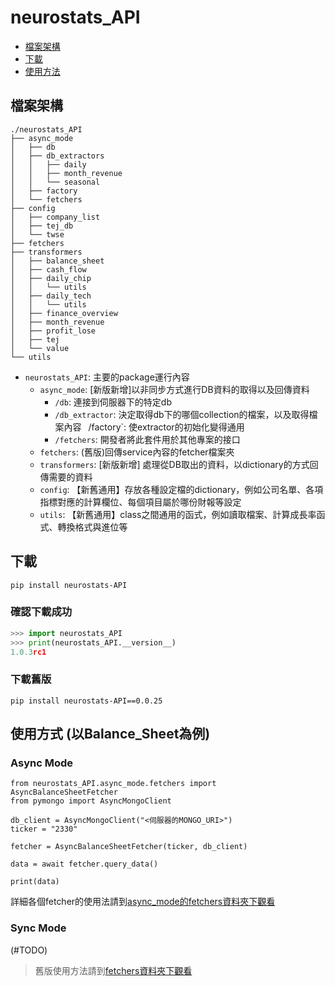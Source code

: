 # neurostats_API

- [檔案架構](#檔案架構)
- [下載](#下載)
- [使用方法](#使用方法)

## 檔案架構

```
./neurostats_API
├── async_mode
│   ├── db
│   ├── db_extractors
│   │   ├── daily
│   │   ├── month_revenue
│   │   └── seasonal
│   ├── factory
│   └── fetchers
├── config
│   ├── company_list
│   ├── tej_db
│   └── twse
├── fetchers
├── transformers
│   ├── balance_sheet
│   ├── cash_flow
│   ├── daily_chip
│   │   └── utils
│   ├── daily_tech
│   │   └── utils
│   ├── finance_overview
│   ├── month_revenue
│   ├── profit_lose
│   ├── tej
│   └── value
└── utils
```
- `neurostats_API`: 主要的package運行內容
   - `async_mode`: \[新版新增\]以非同步方式進行DB資料的取得以及回傳資料
      - `/db`: 連接到伺服器下的特定db
      - `/db_extractor`: 決定取得db下的哪個collection的檔案，以及取得檔案內容
      ` `/factory`: 使extractor的初始化變得通用
      - `/fetchers`:  開發者將此套件用於其他專案的接口
   - `fetchers`: (舊版)回傳service內容的fetcher檔案夾
   - `transformers`: \[新版新增\] 處理從DB取出的資料，以dictionary的方式回傳需要的資料
   - `config`: 【新舊通用】存放各種設定檔的dictionary，例如公司名單、各項指標對應的計算欄位、每個項目屬於哪份財報等設定
   - `utils`: 【新舊通用】class之間通用的函式，例如讀取檔案、計算成長率函式、轉換格式與進位等

## 下載
```
pip install neurostats-API
```
### 確認下載成功
```Python 
>>> import neurostats_API
>>> print(neurostats_API.__version__)
1.0.3rc1
```

### 下載舊版
```
pip install neurostats-API==0.0.25
```

## 使用方式 (以Balance_Sheet為例)
### Async Mode
```
from neurostats_API.async_mode.fetchers import AsyncBalanceSheetFetcher
from pymongo import AsyncMongoClient

db_client = AsyncMongoClient("<伺服器的MONGO_URI>")
ticker = "2330"

fetcher = AsyncBalanceSheetFetcher(ticker, db_client)

data = await fetcher.query_data()

print(data)
```
詳細各個fetcher的使用法請到[async_mode的fetchers資料夾下觀看](./neurostats_API/async_mode/fetchers/README.md)

### Sync Mode
(#TODO)

> 舊版使用方法請到[fetchers資料夾下觀看](./neurostats_API/fetchers/README.md)